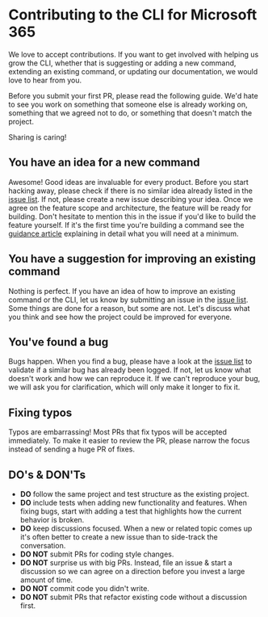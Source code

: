 # Contributing to the CLI for Microsoft 365

We love to accept contributions. If you want to get involved with helping us grow the CLI, whether that is suggesting or adding a new command, extending an existing command, or updating our documentation, we would love to hear from you.

Before you submit your first PR, please read the following guide. We'd hate to see you work on something that someone else is already working on, something that we agreed not to do, or something that doesn't match the project.

Sharing is caring!

## You have an idea for a new command

Awesome! Good ideas are invaluable for every product. Before you start hacking away, please check if there is no similar idea already listed in the [issue list](https://github.com/pnp/cli-microsoft365/issues). If not, please create a new issue describing your idea. Once we agree on the feature scope and architecture, the feature will be ready for building. Don't hesitate to mention this in the issue if you'd like to build the feature yourself. If it's the first time you're building a command see the [guidance article](https://github.com/pnp/cli-microsoft365/wiki/Adding-a-command) explaining in detail what you will need at a minimum.

## You have a suggestion for improving an existing command

Nothing is perfect. If you have an idea of how to improve an existing command or the CLI, let us know by submitting an issue in the [issue list](https://github.com/pnp/cli-microsoft365/issues). Some things are done for a reason, but some are not. Let's discuss what you think and see how the project could be improved for everyone.

## You've found a bug

Bugs happen. When you find a bug, please have a look at the [issue list](https://github.com/pnp/cli-microsoft365/issues) to validate if a similar bug has already been logged. If not, let us know what doesn't work and how we can reproduce it. If we can't reproduce your bug, we will ask you for clarification, which will only make it longer to fix it.

## Fixing typos

Typos are embarrassing! Most PRs that fix typos will be accepted immediately. To make it easier to review the PR, please narrow the focus instead of sending a huge PR of fixes.

## DO's & DON'Ts

- **DO** follow the same project and test structure as the existing project.
- **DO** include tests when adding new functionality and features. When fixing bugs, start with adding a test that highlights how the current behavior is broken.
- **DO** keep discussions focused. When a new or related topic comes up it's often better to create a new issue than to side-track the conversation.
- **DO NOT** submit PRs for coding style changes.
- **DO NOT** surprise us with big PRs. Instead, file an issue & start a discussion so we can agree on a direction before you invest a large amount of time.
- **DO NOT** commit code you didn't write.
- **DO NOT** submit PRs that refactor existing code without a discussion first.
